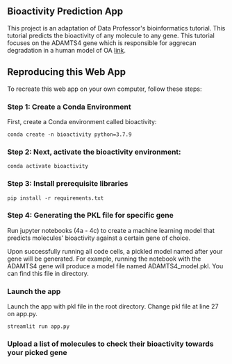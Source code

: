 ## Bioactivity Prediction App
This project is an adaptation of Data Professor's bioinformatics tutorial. This tutorial predicts the bioactivity of any molecule to any gene. This tutorial focuses on the ADAMTS4 gene which is responsible for aggrecan degradation in a human model of OA [link](https://pubmed.ncbi.nlm.nih.gov/21815191/). 

## Reproducing this Web App
To recreate this web app on your own computer, follow these steps:

### Step 1: Create a Conda Environment
First, create a Conda environment called bioactivity:
```
conda create -n bioactivity python=3.7.9
```
### Step 2: Next, activate the bioactivity environment:
```
conda activate bioactivity
```
### Step 3: Install prerequisite libraries
```
pip install -r requirements.txt
```

### Step 4: Generating the PKL file for specific gene
Run jupyter notebooks (4a - 4c)  to create a machine learning model that predicts molecules' bioactivity against a certain gene of choice. 

Upon successfully running all code cells, a pickled model named after your gene will be generated. For example, running the notebook with the ADAMTS4 gene will produce a model file named ADAMTS4_model.pkl. You can find this file in directory. 

###  Launch the app
Launch the app with pkl file in the root directory. Change pkl file at line 27 on app.py. 

```
streamlit run app.py
```

### Upload a list of molecules to check their bioactivity towards your picked gene
